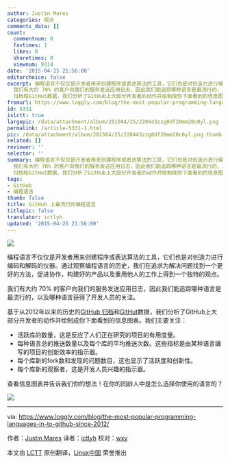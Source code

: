 ```yaml
---
author: Justin Mares
categories: 观点
comments_data: []
count:
  commentnum: 0
  favtimes: 1
  likes: 0
  sharetimes: 0
  viewnum: 9314
date: '2015-04-25 21:56:00'
editorchoice: false
excerpt: 编程语言不仅仅是开发者用来创建程序或表达算法的工具，它们也是对创造力进行编码和解码的仪器。通过观察编程语言的历史，我们在追求为解决问题找到一个更好的方法，促进协作，构建好的产品以及重用他人的工作上得到一个独特的观点。
  我们有大约 70% 的客户向我们的服务发送应用日志，因此我们能追踪哪种语言是最流行的，以及哪种语言获得了开发人员的关注。 基于从2012年以来的历史的GitHub
  归档和GitHut数据，我们分析了GitHub上大部分开发者的动作并绘制成你下面看到的信息图表。我们主要关注：  活跃库的数量，这是反应了人们正在研究
fromurl: https://www.loggly.com/blog/the-most-popular-programming-languages-in-to-github-since-2012/
id: 5331
islctt: true
largepic: /data/attachment/album/201504/25/220443zzg0df20mm20c0yl.png
permalink: /article-5331-1.html
pic: /data/attachment/album/201504/25/220443zzg0df20mm20c0yl.png.thumb.jpg
related: []
reviewer: ''
selector: ''
summary: 编程语言不仅仅是开发者用来创建程序或表达算法的工具，它们也是对创造力进行编码和解码的仪器。通过观察编程语言的历史，我们在追求为解决问题找到一个更好的方法，促进协作，构建好的产品以及重用他人的工作上得到一个独特的观点。
  我们有大约 70% 的客户向我们的服务发送应用日志，因此我们能追踪哪种语言是最流行的，以及哪种语言获得了开发人员的关注。 基于从2012年以来的历史的GitHub
  归档和GitHut数据，我们分析了GitHub上大部分开发者的动作并绘制成你下面看到的信息图表。我们主要关注：  活跃库的数量，这是反应了人们正在研究
tags:
- GitHub
- 编程语言
thumb: false
title: GitHub 上最流行的编程语言
titlepic: false
translator: ictlyh
updated: '2015-04-25 21:56:00'
---
```


![](/data/attachment/album/201504/25/220443zzg0df20mm20c0yl.png)


编程语言不仅仅是开发者用来创建程序或表达算法的工具，它们也是对创造力进行编码和解码的仪器。通过观察编程语言的历史，我们在追求为解决问题找到一个更好的方法，促进协作，构建好的产品以及重用他人的工作上得到一个独特的观点。


我们有大约 70% 的客户向我们的服务发送应用日志，因此我们能追踪哪种语言是最流行的，以及哪种语言获得了开发人员的关注。


基于从2012年以来的历史的[GitHub 归档](https://www.githubarchive.org/)和[GitHut](http://githut.info/)数据，我们分析了GitHub上大部分开发者的动作并绘制成你下面看到的信息图表。我们主要关注：


* 活跃库的数量，这是反应了人们正在研究的项目的有用度量。
* 每种语言总的推送数量以及每个库的平均推送次数。这些指标是由某种语言编写的项目的创新效率的指示器。
* 每个库新的fork数和发现的问题数目，这也显示了活跃度和创新性。
* 每个库新的观察者，这是开发人员兴趣的指示器。


查看信息图表并告诉我们你的想法！在你的同龄人中是怎么选择你使用的语言的？


![](/data/attachment/album/201504/25/221128wtwzhqrfqyriw92z.gif) 




---


via: <https://www.loggly.com/blog/the-most-popular-programming-languages-in-to-github-since-2012/>


作者：[Justin Mares](https://www.loggly.com/blog/author/guest/) 译者：[ictlyh](https://github.com/ictlyh) 校对：[wxy](https://github.com/wxy)


本文由 [LCTT](https://github.com/LCTT/TranslateProject) 原创翻译，[Linux中国](http://linux.cn/) 荣誉推出